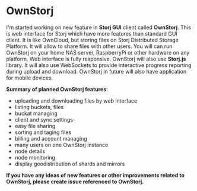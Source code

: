 # OwnStorj

I'm started working on new feature in **Storj GUI** client called **OwnStorj**. 
This is web interface for Storj which have more features than standard GUI client. 
It is like OwnCloud, but storing files on Storj Distributed Storage Platform.
It will allow to share files with other users.
You will can run OwnStorj on your home NAS server, RaspberryPi or other hardware on any platform. 
Web interface is fully responsive. OwnStorj will also use **Storj.js** library.
It will also use WebSockets to provide interactive progress reporting during upload and download.
OwnStorj in future will also have application for mobile devices.

**Summary of planned OwnStorj features**:
- uploading and downloading files by web interface
- listing buckets, files
- buckat managing
- client and sync settings
- easy file sharing
- sorting and taging files
- billing and account managing
- many users on one OwnStorj instance
- node details
- node monitoring
- display geodistribution of shards and mirrors

**If you have any ideas of new features or other improvements related to OwnStorj, please create issue referenced to OwnStorj.**

